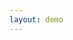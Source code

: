 ```yaml
---
layout: demo
---
```

<html lang="en">
<head>
    <meta charset="UTF-8">
    <meta name="viewport" content="width=device-width, initial-scale=1.0">
    <meta http-equiv="X-UA-Compatible" content="ie=edge">
    <title>Document</title>
    <style>
        .loading,
        .loading > span {
            position: relative;
            box-sizing: border-box;
        }
        .loading {
            font-size: 0;
            margin: auto;
            position: absolute;
            top: 0; left: 0; bottom: 0; right: 0;
            width: 100px;
            height: 75px;
            line-height: 75px;
        
        }
        
        .loading > span {
            display: inline-block;
            width: 8px;
            height: 8px;
            margin: 0 6px;
            border-radius: 4px;
            vertical-align: middle;
            background-image: linear-gradient(0deg, #00F4AA 0%, #0E85FF 100%);
        }
            
        .loading > span:nth-child(1) { animation: loadingAnim1 1s infinite ease; }
        .loading > span:nth-child(2) { animation: loadingAnim2 1s infinite ease; }
        .loading > span:nth-child(3) { animation: loadingAnim3 1s infinite ease; }
        .loading > span:nth-child(4) { animation: loadingAnim4 1s infinite ease; }
        .loading > span:nth-child(5) { animation: loadingAnim5 1s infinite ease; }
        
        /*
        * Animation
        */
        @keyframes loadingAnim1 {
            0% { height: 10px; }
            10% { height: 20px; }
            50% { height: 10px; }
        }
        @keyframes loadingAnim2 {
            0% { height: 10px; }
            20% { height: 38px; }
            60% { height: 10px; }
        }
        @keyframes loadingAnim3 {
            0% { height: 10px; }
            30% { height: 75px; }
            70% { height: 10px; }
        }
        @keyframes loadingAnim4 {
            0% { height: 10px; }
            40% { height: 38px; }
            80% { height: 10px; }
        }
        @keyframes loadingAnim5 {
            0% { height: 10px; }
            50% { height: 20px; }
            90% { height: 10px; }
        }
    
    </style>
</head>
<body>
    <div class="loading">
        <span></span>
        <span></span>
        <span></span>
        <span></span>
        <span></span>
    </div>
</body>
</html>